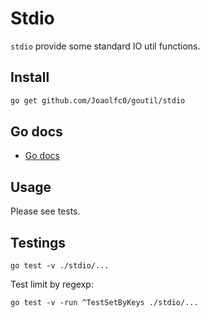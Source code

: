 # Stdio

`stdio` provide some standard IO util functions.

## Install

```bash
go get github.com/Joaolfc0/goutil/stdio
```

## Go docs

- [Go docs](https://pkg.go.dev/github.com/Joaolfc0/goutil/stdio)

## Usage

Please see tests.

## Testings

```shell
go test -v ./stdio/...
```

Test limit by regexp:

```shell
go test -v -run ^TestSetByKeys ./stdio/...
```
